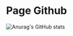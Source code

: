 # Page Github

![Anurag's GitHub stats](https://github-readme-stats.vercel.app/api?username=PhilDaiguille&show_icons=true&theme=radical)